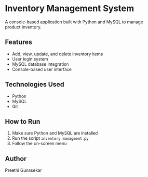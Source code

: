 # Inventory Management System

A console-based application built with Python and MySQL to manage product inventory.

## Features

- Add, view, update, and delete inventory items
- User login system
- MySQL database integration
- Console-based user interface

## Technologies Used

- Python
- MySQL
- Git

## How to Run

1. Make sure Python and MySQL are installed
2. Run the script `inventory managment.py`
3. Follow the on-screen menu

## Author

Preethi Gunasekar
